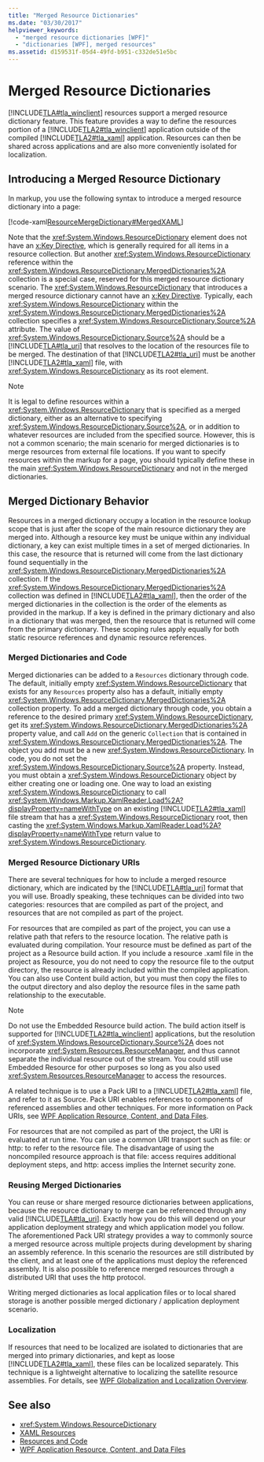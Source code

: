 ```yaml
---
title: "Merged Resource Dictionaries"
ms.date: "03/30/2017"
helpviewer_keywords: 
  - "merged resource dictionaries [WPF]"
  - "dictionaries [WPF], merged resources"
ms.assetid: d159531f-05d4-49fd-b951-c332de51e5bc
---
```

# Merged Resource Dictionaries
[!INCLUDE[TLA#tla_winclient](../../../../includes/tlasharptla-winclient-md.md)] resources support a merged resource dictionary feature. This feature provides a way to define the resources portion of a [!INCLUDE[TLA2#tla_winclient](../../../../includes/tla2sharptla-winclient-md.md)] application outside of the compiled [!INCLUDE[TLA2#tla_xaml](../../../../includes/tla2sharptla-xaml-md.md)] application. Resources can then be shared across applications and are also more conveniently isolated for localization.  
  
## Introducing a Merged Resource Dictionary  
 In markup, you use the following syntax to introduce a merged resource dictionary into a page:  
  
 [!code-xaml[ResourceMergeDictionary#MergedXAML](~/samples/snippets/csharp/VS_Snippets_Wpf/ResourceMergeDictionary/CS/default.xaml#mergedxaml)]  
  
 Note that the <xref:System.Windows.ResourceDictionary> element does not have an [x:Key Directive](../../xaml-services/x-key-directive.md), which is generally required for all items in a resource collection. But another <xref:System.Windows.ResourceDictionary> reference within the <xref:System.Windows.ResourceDictionary.MergedDictionaries%2A> collection is a special case, reserved for this merged resource dictionary scenario. The <xref:System.Windows.ResourceDictionary> that introduces a merged resource dictionary cannot have an [x:Key Directive](../../xaml-services/x-key-directive.md). Typically, each <xref:System.Windows.ResourceDictionary> within the <xref:System.Windows.ResourceDictionary.MergedDictionaries%2A> collection specifies a <xref:System.Windows.ResourceDictionary.Source%2A> attribute. The value of <xref:System.Windows.ResourceDictionary.Source%2A> should be a [!INCLUDE[TLA#tla_uri](../../../../includes/tlasharptla-uri-md.md)] that resolves to the location of the resources file to be merged. The destination of that [!INCLUDE[TLA2#tla_uri](../../../../includes/tla2sharptla-uri-md.md)] must be another [!INCLUDE[TLA2#tla_xaml](../../../../includes/tla2sharptla-xaml-md.md)] file, with <xref:System.Windows.ResourceDictionary> as its root element.  
  
> [!NOTE]
> It is legal to define resources within a <xref:System.Windows.ResourceDictionary> that is specified as a merged dictionary, either as an alternative to specifying <xref:System.Windows.ResourceDictionary.Source%2A>, or in addition to whatever resources are included from the specified source. However, this is not a common scenario; the main scenario for merged dictionaries is to merge resources from external file locations. If you want to specify resources within the markup for a page, you should typically define these in the main <xref:System.Windows.ResourceDictionary> and not in the merged dictionaries.  
  
## Merged Dictionary Behavior  
 Resources in a merged dictionary occupy a location in the resource lookup scope that is just after the scope of the main resource dictionary they are merged into. Although a resource key must be unique within any individual dictionary, a key can exist multiple times in a set of merged dictionaries. In this case, the resource that is returned will come from the last dictionary found sequentially in the <xref:System.Windows.ResourceDictionary.MergedDictionaries%2A> collection. If the <xref:System.Windows.ResourceDictionary.MergedDictionaries%2A> collection was defined in [!INCLUDE[TLA2#tla_xaml](../../../../includes/tla2sharptla-xaml-md.md)], then the order of the merged dictionaries in the collection is the order of the elements as provided in the markup. If a key is defined in the primary dictionary and also in a dictionary that was merged, then the resource that is returned will come from the primary dictionary. These scoping rules apply equally for both static resource references and dynamic resource references.  
  
### Merged Dictionaries and Code  
 Merged dictionaries can be added to a `Resources` dictionary through code. The default, initially empty <xref:System.Windows.ResourceDictionary> that exists for any `Resources` property also has a default, initially empty <xref:System.Windows.ResourceDictionary.MergedDictionaries%2A> collection property. To add a merged dictionary through code, you obtain a reference to the desired primary <xref:System.Windows.ResourceDictionary>, get its <xref:System.Windows.ResourceDictionary.MergedDictionaries%2A> property value, and call `Add` on the generic `Collection` that is contained in <xref:System.Windows.ResourceDictionary.MergedDictionaries%2A>. The object you add must be a new <xref:System.Windows.ResourceDictionary>. In code, you do not set the <xref:System.Windows.ResourceDictionary.Source%2A> property. Instead, you must obtain a <xref:System.Windows.ResourceDictionary> object by either creating one or loading one. One way to load an existing <xref:System.Windows.ResourceDictionary> to call <xref:System.Windows.Markup.XamlReader.Load%2A?displayProperty=nameWithType> on an existing [!INCLUDE[TLA2#tla_xaml](../../../../includes/tla2sharptla-xaml-md.md)] file stream that has a <xref:System.Windows.ResourceDictionary> root, then casting the <xref:System.Windows.Markup.XamlReader.Load%2A?displayProperty=nameWithType> return value to <xref:System.Windows.ResourceDictionary>.  
  
### Merged Resource Dictionary URIs  
 There are several techniques for how to include a merged resource dictionary, which are indicated by the [!INCLUDE[TLA#tla_uri](../../../../includes/tlasharptla-uri-md.md)] format that you will use. Broadly speaking, these techniques can be divided into two categories: resources that are compiled as part of the project, and resources that are not compiled as part of the project.  
  
 For resources that are compiled as part of the project, you can use a relative path that refers to the resource location. The relative path is evaluated during compilation. Your resource must be defined as part of the project as a Resource build action. If you include a resource .xaml file in the project as Resource, you do not need to copy the resource file to the output directory, the resource is already included within the compiled application. You can also use Content build action, but you must then copy the files to the output directory and also deploy the resource files in the same path relationship to the executable.  
  
> [!NOTE]
> Do not use the Embedded Resource build action. The build action itself is supported for [!INCLUDE[TLA2#tla_winclient](../../../../includes/tla2sharptla-winclient-md.md)] applications, but the resolution of <xref:System.Windows.ResourceDictionary.Source%2A> does not incorporate <xref:System.Resources.ResourceManager>, and thus cannot separate the individual resource out of the stream. You could still use Embedded Resource for other purposes so long as you also used <xref:System.Resources.ResourceManager> to access the resources.  
  
 A related technique is to use a Pack URI to a [!INCLUDE[TLA2#tla_xaml](../../../../includes/tla2sharptla-xaml-md.md)] file, and refer to it as Source. Pack URI enables references to components of referenced assemblies and other techniques. For more information on Pack URIs, see [WPF Application Resource, Content, and Data Files](../app-development/wpf-application-resource-content-and-data-files.md).  
  
 For resources that are not compiled as part of the project, the URI is evaluated at run time. You can use a common URI transport such as file: or http: to refer to the resource file. The disadvantage of using the noncompiled resource approach is that file: access requires additional deployment steps, and http: access implies the Internet security zone.  
  
### Reusing Merged Dictionaries  
 You can reuse or share merged resource dictionaries between applications, because the resource dictionary to merge can be referenced through any valid [!INCLUDE[TLA#tla_uri](../../../../includes/tlasharptla-uri-md.md)]. Exactly how you do this will depend on your application deployment strategy and which application model you follow. The aforementioned Pack URI strategy provides a way to commonly source a merged resource across multiple projects during development by sharing an assembly reference. In this scenario the resources are still distributed by the client, and at least one of the applications must deploy the referenced assembly. It is also possible to reference merged resources through a distributed URI that uses the http protocol.  
  
 Writing merged dictionaries as local application files or to local shared storage is another possible merged dictionary / application deployment scenario.  
  
### Localization  
 If resources that need to be localized are isolated to dictionaries that are merged into primary dictionaries, and kept as loose [!INCLUDE[TLA2#tla_xaml](../../../../includes/tla2sharptla-xaml-md.md)], these files can be localized separately. This technique is a lightweight alternative to localizing  the satellite resource assemblies. For details, see [WPF Globalization and Localization Overview](wpf-globalization-and-localization-overview.md).  
  
## See also

- <xref:System.Windows.ResourceDictionary>
- [XAML Resources](xaml-resources.md)
- [Resources and Code](resources-and-code.md)
- [WPF Application Resource, Content, and Data Files](../app-development/wpf-application-resource-content-and-data-files.md)
